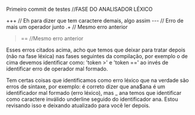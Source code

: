 Primeiro commit de testes
//FASE DO ANALISADOR LÉXICO

+++ // Eh para dizer que tem caractere demais, algo assim
--- // Erro de mais um operador junto
.+ // Mesmo erro anterior
>== //Mesmo erro anterior

Esses erros citados acima, acho que temos que deixar para tratar depois (não na fase léxica) nas fases seguintes da compilação, por exemplo o de cima devemos identificar como: 'token >' e 'token ==' ao invés de identificar erro de operador mal formado.

Tem certas coisas que identificamos como erro léxico que na verdade são erros de sintaxe, por exemplo: é correto dizer que ana$ana é um identificador mal formado (erro léxico), mas _ ana temos que identificar como caractere inválido underline seguido do identificador ana. Estou revisando isso e deixando atualizado para você ler depois.
